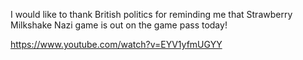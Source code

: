 I would like to thank British politics for reminding me that Strawberry Milkshake Nazi game is out on the game pass today!

https://www.youtube.com/watch?v=EYV1yfmUGYY